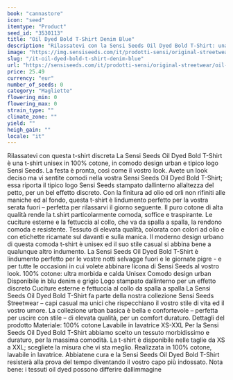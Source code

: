 ```yaml
---
book: "cannastore"
icon: "seed"
itemtype: "Product"
seed_id: "3530113"
title: "Oil Dyed Bold T-Shirt Denim Blue"
description: "Rilassatevi con la Sensi Seeds Oil Dyed Bold T-Shirt: una t-shirt unisex in bel design urban e logo Sensi Seeds discreto. Acquistatela ora!"
image: "https://img.sensiseeds.com/it/prodotti-sensi/original-streetwear/oil-bold-t-shirt-denim-blue-image.png"
slug: "/it-oil-dyed-bold-t-shirt-denim-blue"
url: "https://sensiseeds.com/it/prodotti-sensi/original-streetwear/oil-bold-t-shirt-denim-blue?a_aid=cannastore"
price: 25.49
currency: "eur"
number_of_seeds: 0
category: "Magliette"
flowering_min: 0
flowering_max: 0
strain_type: ""
climate_zone: ""
yield: ""
heigh_gain: ""
locale: "it"
---
```

Rilassatevi con questa t-shirt discreta La Sensi Seeds Oil Dyed Bold T-Shirt è una t-shirt unisex in 100% cotone, in comodo design urban e tipico logo Sensi Seeds. La festa è pronta, così come il vostro look. Avete un look deciso ma vi sentite comodi nella vostra Sensi Seeds Oil Dyed Bold T-Shirt; essa riporta il tipico logo Sensi Seeds stampato dallinterno allaltezza del petto, per un bel effetto discreto. Con la finitura ad olio ed orli non rifiniti alle maniche ed al fondo, questa t-shirt è lindumento perfetto per la vostra serata fuori – perfetta per rilassarvi il giorno seguente. Il puro cotone di alta qualità rende la t.shirt particolarmente comoda, soffice e traspirante. Le cuciture esterne e la fettuccia al collo, che va da spalla a spalla, la rendono comoda e resistente. Tessuto di elevata qualità, colorata con colori ad olio e con etichette ricamate sul davanti e sulla manica. Il moderno design urbano di questa comoda t-shirt è unisex ed il suo stile casual si abbina bene a qualunque altro indumento. La Sensi Seeds Oil Dyed Bold T-Shirt è lindumento perfetto per le vostre notti selvagge fuori e le giornate pigre - e per tutte le occasioni in cui volete abbinare licona di Sensi Seeds al vostro look. 100% cotone: ultra morbida e calda Unisex Comodo design urban Disponibile in blu denim e grigio Logo stampato dallinterno per un effetto discreto Cuciture esterne e fettuccia al collo da spalla a spalla La Sensi Seeds Oil Dyed Bold T-Shirt fa parte della nostra collezione Sensi Seeds Streetwear – capi casual ma unici che rispecchiano il vostro stile di vita ed il vostro umore. La collezione urban basica è bella e confortevole – perfetta per uscire con stile – di elevata qualità, per un comfort duraturo. Dettagli del prodotto Materiale: 100% cotone Lavabile in lavatrice XS-XXL Per la Sensi Seeds Oil Dyed Bold T-Shirt abbiamo scelto un tessuto morbidissimo e duraturo, per la massima comodità. La t-shirt è disponibile nelle taglie da XS a XXL; scegliete la misura che vi sta meglio. Realizzata in 100% cotone, lavabile in lavatrice. Abbiatene cura e la Sensi Seeds Oil Dyed Bold T-Shirt resisterà alla prova del tempo diventando il vostro capo più indossato. Nota bene: i tessuti oil dyed possono differire dallimmagine
